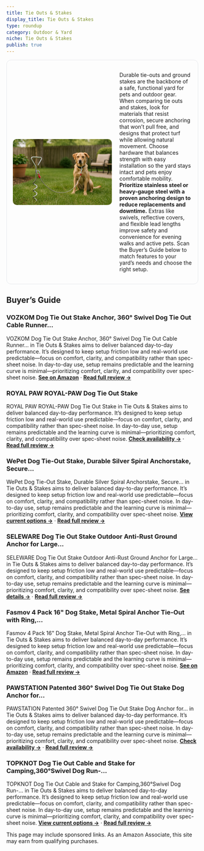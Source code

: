 ```yaml
---
title: Tie Outs & Stakes
display_title: Tie Outs & Stakes
type: roundup
category: Outdoor & Yard
niche: Tie Outs & Stakes
publish: true
---
```


<section class="hero-split" style="width:100%;box-sizing:border-box;border:1px solid #e5e7eb;border-radius:12px;padding:16px;display:grid;grid-template-columns:minmax(260px,40%) 1fr;gap:20px;align-items:center;"><figure style="margin:0;"><img src="/hero/roundups/outdoor-yard/tie-outs-stakes.webp" alt="" style="width:100%;height:auto;display:block;border-radius:10px;"/></figure><div class="hero-copy" style="min-width:0;"><p>Durable tie-outs and ground stakes are the backbone of a safe, functional yard for pets and outdoor gear. When comparing tie outs and stakes, look for materials that resist corrosion, secure anchoring that won’t pull free, and designs that protect turf while allowing natural movement. Choose hardware that balances strength with easy installation so the yard stays intact and pets enjoy comfortable mobility. <strong>Prioritize stainless steel or heavy-gauge steel with a proven anchoring design to reduce replacements and downtime.</strong> Extras like swivels, reflective covers, and flexible lead lengths improve safety and convenience for evening walks and active pets. Scan the Buyer’s Guide below to match features to your yard’s needs and choose the right setup.</p></div></section>

<h2>Buyer’s Guide</h2>
<h3>VOZKOM Dog Tie Out Stake Anchor, 360° Swivel Dog Tie Out Cable Runner…</h3>
<p>VOZKOM Dog Tie Out Stake Anchor, 360° Swivel Dog Tie Out Cable Runner… in Tie Outs & Stakes aims to deliver balanced day-to-day performance. It’s designed to keep setup friction low and real-world use predictable&mdash;focus on comfort, clarity, and compatibility rather than spec-sheet noise. In day-to-day use, setup remains predictable and the learning curve is minimal&mdash;prioritizing comfort, clarity, and compatibility over spec-sheet noise. <a href="https://amzn.to/46E71z6" target="_blank" rel="nofollow sponsored noopener noopener" target="_blank"><strong>See on Amazon</strong></a> · <a href="/reviews/vozkom-dog-tie-out-stake-anchor-360-swivel-dog-tie-out-cable-runner-for-29596eac/"><strong>Read full review &rarr;</strong></a></p>
<h3>ROYAL PAW ROYAL-PAW Dog Tie Out Stake</h3>
<p>ROYAL PAW ROYAL-PAW Dog Tie Out Stake in Tie Outs & Stakes aims to deliver balanced day-to-day performance. It’s designed to keep setup friction low and real-world use predictable&mdash;focus on comfort, clarity, and compatibility rather than spec-sheet noise. In day-to-day use, setup remains predictable and the learning curve is minimal&mdash;prioritizing comfort, clarity, and compatibility over spec-sheet noise. <a href="https://amzn.to/4pW8f0d" target="_blank" rel="nofollow sponsored noopener noopener" target="_blank"><strong>Check availability &rarr;</strong></a> · <a href="/reviews/royal-paw-royal-paw-dog-tie-out-stake-for-large-dogs-up-to-210-lbs-heav-d73510ee/"><strong>Read full review &rarr;</strong></a></p>
<h3>WePet Dog Tie-Out Stake, Durable Silver Spiral Anchorstake, Secure…</h3>
<p>WePet Dog Tie-Out Stake, Durable Silver Spiral Anchorstake, Secure… in Tie Outs & Stakes aims to deliver balanced day-to-day performance. It’s designed to keep setup friction low and real-world use predictable&mdash;focus on comfort, clarity, and compatibility rather than spec-sheet noise. In day-to-day use, setup remains predictable and the learning curve is minimal&mdash;prioritizing comfort, clarity, and compatibility over spec-sheet noise. <a href="https://amzn.to/46zUX1Q" target="_blank" rel="nofollow sponsored noopener noopener" target="_blank"><strong>View current options &rarr;</strong></a> · <a href="/reviews/wepet-dog-tie-out-stake-durable-silver-spiral-anchorstake-secure-outdoo-5e02a895/"><strong>Read full review &rarr;</strong></a></p>
<h3>SELEWARE Dog Tie Out Stake Outdoor Anti-Rust Ground Anchor for Large…</h3>
<p>SELEWARE Dog Tie Out Stake Outdoor Anti-Rust Ground Anchor for Large… in Tie Outs & Stakes aims to deliver balanced day-to-day performance. It’s designed to keep setup friction low and real-world use predictable&mdash;focus on comfort, clarity, and compatibility rather than spec-sheet noise. In day-to-day use, setup remains predictable and the learning curve is minimal&mdash;prioritizing comfort, clarity, and compatibility over spec-sheet noise. <a href="https://amzn.to/4gY7C2j" target="_blank" rel="nofollow sponsored noopener noopener" target="_blank"><strong>See details &rarr;</strong></a> · <a href="/reviews/seleware-dog-tie-out-stake-outdoor-anti-rust-ground-anchor-for-large-do-e92c2d88/"><strong>Read full review &rarr;</strong></a></p>
<h3>Fasmov 4 Pack 16" Dog Stake, Metal Spiral Anchor Tie-Out with Ring,…</h3>
<p>Fasmov 4 Pack 16" Dog Stake, Metal Spiral Anchor Tie-Out with Ring,… in Tie Outs & Stakes aims to deliver balanced day-to-day performance. It’s designed to keep setup friction low and real-world use predictable&mdash;focus on comfort, clarity, and compatibility rather than spec-sheet noise. In day-to-day use, setup remains predictable and the learning curve is minimal&mdash;prioritizing comfort, clarity, and compatibility over spec-sheet noise. <a href="https://amzn.to/4h3UrNi" target="_blank" rel="nofollow sponsored noopener noopener" target="_blank"><strong>See on Amazon</strong></a> · <a href="/reviews/fasmov-4-pack-16-dog-stake-metal-spiral-anchor-tie-out-with-ring-spiral-23980c39/"><strong>Read full review &rarr;</strong></a></p>
<h3>PAWSTATION Patented 360° Swivel Dog Tie Out Stake Dog Anchor for…</h3>
<p>PAWSTATION Patented 360° Swivel Dog Tie Out Stake Dog Anchor for… in Tie Outs & Stakes aims to deliver balanced day-to-day performance. It’s designed to keep setup friction low and real-world use predictable&mdash;focus on comfort, clarity, and compatibility rather than spec-sheet noise. In day-to-day use, setup remains predictable and the learning curve is minimal&mdash;prioritizing comfort, clarity, and compatibility over spec-sheet noise. <a href="https://amzn.to/46RPVwG" target="_blank" rel="nofollow sponsored noopener noopener" target="_blank"><strong>Check availability &rarr;</strong></a> · <a href="/reviews/pawstation-patented-360-swivel-dog-tie-out-stake-dog-anchor-for-small-t-523cc581/"><strong>Read full review &rarr;</strong></a></p>
<h3>TOPKNOT Dog Tie Out Cable and Stake for Camping,360°Swivel Dog Run-…</h3>
<p>TOPKNOT Dog Tie Out Cable and Stake for Camping,360°Swivel Dog Run-… in Tie Outs & Stakes aims to deliver balanced day-to-day performance. It’s designed to keep setup friction low and real-world use predictable&mdash;focus on comfort, clarity, and compatibility rather than spec-sheet noise. In day-to-day use, setup remains predictable and the learning curve is minimal&mdash;prioritizing comfort, clarity, and compatibility over spec-sheet noise. <a href="https://amzn.to/470veie" target="_blank" rel="nofollow sponsored noopener noopener" target="_blank"><strong>View current options &rarr;</strong></a> · <a href="/reviews/topknot-dog-tie-out-cable-and-stake-for-camping-360-swivel-dog-run-no-t-c7a36630/"><strong>Read full review &rarr;</strong></a></p>
<aside class="disclosure">This page may include sponsored links. As an Amazon Associate, this site may earn from qualifying purchases.</aside>
